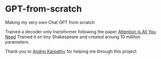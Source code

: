 # GPT-from-scratch
Making my very own Chat GPT from scratch

Trained a decoder only transformer following the paper [Attention is All You Need](https://arxiv.org/abs/1706.03762)
Trained it on tiny Shakespeare and created aroung 10 milliton parameters.


Thank you to [Andrej Karpathy](https://www.youtube.com/watch?v=kCc8FmEb1nY) for helping me through this project 
